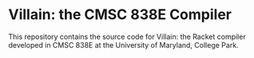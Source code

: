 # Villain: the CMSC 838E Compiler

This repository contains the source code for Villain: the Racket
compiler developed in CMSC 838E at the University of Maryland, College
Park.

